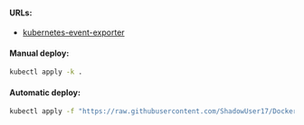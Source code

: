 #### URLs:
- [kubernetes-event-exporter](https://hub.docker.com/r/bitnami/kubernetes-event-exporter/tags)

#### Manual deploy:
```bash
kubectl apply -k .
```

#### Automatic deploy:
```bash
kubectl apply -f "https://raw.githubusercontent.com/ShadowUser17/DockerTemplates/master/K8S/kubernetes-event-exporter/fluxcd-deploy.yml"
```
